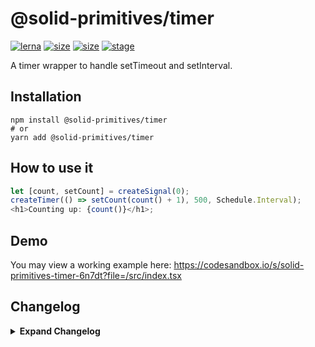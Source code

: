 # @solid-primitives/timer

[![lerna](https://img.shields.io/badge/maintained%20with-lerna-cc00ff.svg?style=for-the-badge)](https://lerna.js.org/)
[![size](https://img.shields.io/bundlephobia/minzip/@solid-primitives/timer?style=for-the-badge)](https://bundlephobia.com/package/@solid-primitives/timer)
[![size](https://img.shields.io/npm/v/@solid-primitives/timer?style=for-the-badge)](https://www.npmjs.com/package/@solid-primitives/timer)
[![stage](https://img.shields.io/endpoint?style=for-the-badge&url=https%3A%2F%2Fraw.githubusercontent.com%2Fdavedbase%2Fsolid-primitives%2Fmain%2Fassets%2Fbadges%2Fstage-3.json)](https://github.com/davedbase/solid-primitives#contribution-process)

A timer wrapper to handle setTimeout and setInterval.

## Installation

```
npm install @solid-primitives/timer
# or
yarn add @solid-primitives/timer
```

## How to use it

```ts
let [count, setCount] = createSignal(0);
createTimer(() => setCount(count() + 1), 500, Schedule.Interval);
<h1>Counting up: {count()}</h1>;
```

## Demo

You may view a working example here: https://codesandbox.io/s/solid-primitives-timer-6n7dt?file=/src/index.tsx

## Changelog

<details>
<summary><b>Expand Changelog</b></summary>

0.0.100

First commit of the timer primitive.

0.0.107

Patched an issue with clear on clean-up.

1.0.3

Release official version with CJS support.

</details>
